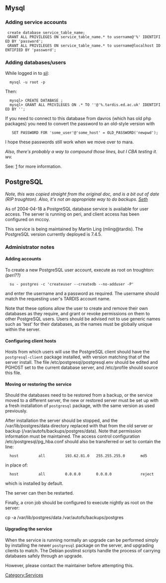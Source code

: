 ## Mysql

### Adding service accounts

` create database service_table_name;`
` GRANT ALL PRIVILEGES ON service_table_name.* to username@'%' IDENTIFIED BY 'password';`
` GRANT ALL PRIVILEGES ON service_table_name.* to username@localhost IDENTIFIED BY 'password';`

### Adding databases/users

While logged in to [sil](sil "wikilink"):

`  mysql -u root -p`

Then:

`  mysql> CREATE DATABASE `<user>`;`
`  mysql> GRANT ALL PRIVILEGES ON `<user>`.* TO '`<user>`'@'%.tardis.ed.ac.uk' IDENTIFIED BY '`<password>`';`

If you need to connect to this database from davros (which has old php
packages) you need to convert the password to an old-style version with

`   SET PASSWORD FOR 'some_user'@'some_host' = OLD_PASSWORD('newpwd');`

I hope these passwords still work when we move over to mara.

*Also, there's probably a way to compound those lines, but I CBA testing
it. wv.*

See: [1](http://dev.mysql.com/doc/refman/5.0/en/old-client.html) for
more information.

## PostgreSQL

*Note, this was copied straight from the original doc, and is a bit out
of date (RIP troughton). Also, it's not an appropriate way to do
backups. [Seth](User:Seth "wikilink")*

As of 2004-04-18 a PostgreSQL database service is available for user
access. The server is running on peri, and client access has been
configured on mccoy.

This service is being maintained by Martin Ling (mling@tardis). The
PostgreSQL version currently deployed is 7.4.5.

### Administrator notes

#### Adding accounts

To create a new PostgreSQL user account, execute as root on troughton:
*(peri??)*

`  su - postgres -c 'createuser --createdb --no-adduser -P'`

and enter the username and a password as required. The username should
match the requesting user's TARDIS account name.

Note that these options allow the user to create and remove their own
databases as they require, and grant or revoke permissions on them to
other PostgreSQL users. Users should be advised not to use generic names
such as 'test' for their databases, as the names must be globally unique
within the server.

#### Configuring client hosts

Hosts from which users will use the PostgreSQL client should have the
`postgresql-client` package installed, with version matching that of the
server install. The file /etc/postgresql/postgresql.env should be edited
and PGHOST set to the current database server, and /etc/profile should
source this file.

#### Moving or restoring the service

Should the databases need to be restored from a backup, or the service
moved to a different server, the new or restored server must be set up
with a fresh installation of `postgresql` package, with the same version
as used previously.

After installation the server should be stopped, and the
/var/lib/postgres/data directory replaced with that from the old server
or backup (/var/autofs/backups/postgres/data). Note that permission
information must be maintained. The access control configuration
/etc/postgresql/pg_hba.conf should also be transferred or set to contain
the line:

`  host         all         193.62.81.0   255.255.255.0       md5`

in place of:

`  host         all         0.0.0.0       0.0.0.0             reject`

which is installed by default.

The server can then be restarted.

Finally, a cron job should be configured to execute nightly as root on
the server:

cp -a /var/lib/postgres/data /var/autofs/backups/postgres

#### Upgrading the service

When the service is running normally an upgrade can be performed simply
by installing the newer `postgresql` package on the server, and
upgrading clients to match. The Debian postinst scripts handle the
process of carrying databases safely through an upgrade.

However, please contact the maintainer before attempting this.

[Category:Services](Category:Services "wikilink")